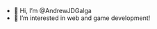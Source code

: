 - 👋 Hi, I’m @AndrewJDGalga
- 👀 I’m interested in web and game development!

<!---
AndrewJDGalga/AndrewJDGalga is a ✨ special ✨ repository because its `README.md` (this file) appears on your GitHub profile.
You can click the Preview link to take a look at your changes.
--->
